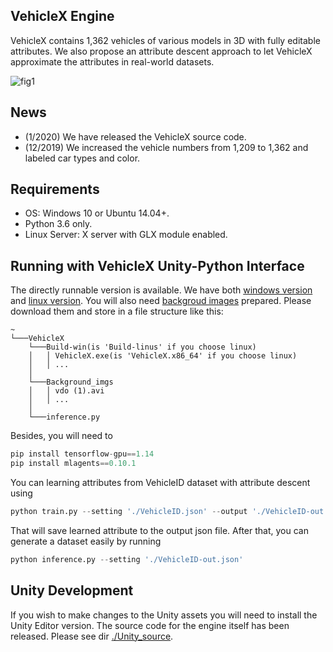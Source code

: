 ## VehicleX Engine

VehicleX contains 1,362 vehicles of various models in 3D with fully editable attributes. We also propose an attribute descent approach to let VehicleX approximate the attributes in real-world datasets.  

![fig1](https://github.com/yorkeyao/VehicleX/blob/master/VehicleX/Images/Platform.jpg)  

## News

* (1/2020) We have released the VehicleX source code.  
* (12/2019) We increased the vehicle numbers from 1,209 to 1,362 and labeled car types and color.  

## Requirements

* OS: Windows 10 or Ubuntu 14.04+.
* Python 3.6 only.
* Linux Server: X server with GLX module enabled.

## Running with VehicleX Unity-Python Interface

The directly runnable version is available. We have both [windows version](https://drive.google.com/open?id=1cLKFhXc9HhKmsh05XrWSGKDs-GZ73_Hf) and [linux version](https://drive.google.com/open?id=1s7sZY17HCaPCENZI6SbxuNcBMWHgOkOU). You will also need [backgroud images](https://drive.google.com/file/d/1dx03ijDzJkbVp0XnZbvKLTYZSYMDJHsf/view?usp=sharing) prepared. Please download them and store in a file structure like this: 

```
~
└───VehicleX
    └───Build-win(is 'Build-linus' if you choose linux)
    │   │ VehicleX.exe(is 'VehicleX.x86_64' if you choose linux)
    │   │ ...
    │
    └───Background_imgs
    │   │ vdo (1).avi
    │   │ ...
    │
    └───inference.py
```

Besides, you will need to 

```python
pip install tensorflow-gpu==1.14
pip install mlagents==0.10.1
```
You can learning attributes from VehicleID dataset with attribute descent using

```python
python train.py --setting './VehicleID.json' --output './VehicleID-out.json'
```

That will save learned attribute to the output json file. After that, you can generate a dataset easily by running

```python
python inference.py --setting './VehicleID-out.json'
```

## Unity Development

If you wish to make changes to the Unity assets you will need to install the Unity Editor version. The source code for the engine itself has been released. Please see dir [./Unity_source](https://github.com/yorkeyao/VehicleX/tree/master/VehicleX/Unity_source).




